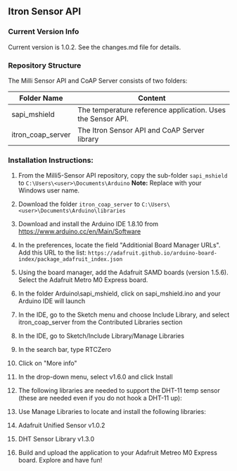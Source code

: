 ## Itron Sensor API

### Current Version Info
Current version is 1.0.2.
See the changes.md file for details.

### Repository Structure

The Milli Sensor API and CoAP Server consists of two folders:

Folder Name | Content
----------- | -----------
sapi_mshield | The temperature reference application. Uses the Sensor API.
itron_coap_server | The Itron Sensor API and CoAP Server library

### Installation Instructions:

1. From the Milli5-Sensor API repository, copy the sub-folder `sapi_mshield` to `C:\Users\<user>\Documents\Arduino`
**Note:** Replace <user> with your Windows user name.

1. Download the folder `itron_coap_server` to `C:\Users\<user>\Documents\Arduino\libraries`

1. Download and install the Arduino IDE 1.8.10 from https://www.arduino.cc/en/Main/Software

1. In the preferences, locate the field "Additionial Board Manager URLs".
Add this URL to the list: `https://adafruit.github.io/arduino-board-index/package_adafruit_index.json`

1. Using the board manager, add the Adafruit SAMD boards (version 1.5.6). Select the Adafruit Metro M0 Express board.

1. In the folder Arduino\sapi_mshield, click on sapi_mshield.ino and your Arduino IDE will launch

1. In the IDE, go to the Sketch menu and choose Include Library, and select itron_coap_server from the Contributed Libraries section

1. In the IDE, go to Sketch/Include Library/Manage Libraries
1. In the search bar, type RTCZero
 1. Click on "More info"
 1. In the drop-down menu, select v1.6.0 and click Install
1. The following libraries are needed to support the DHT-11 temp sensor (these are needed even if you do not hook a DHT-11 up):
 1. Use Manage Libraries to locate and install the following libraries:
 1. Adafruit Unified Sensor v1.0.2
 1. DHT Sensor Library v1.3.0
1. Build and upload the application to your Adafruit Metreo M0 Express board. Explore and have fun!
